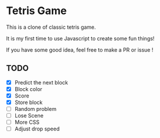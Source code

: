 # Tetris Game
This is a clone of classic tetris game.

It is my first time to use Javascript to create some fun things! 

If you have some good idea, feel free to make a PR or issue !

## TODO
- [x] Predict the next block
- [x] Block color 
- [x] Score 
- [x] Store block 
- [ ] Random problem 
- [ ] Lose Scene 
- [ ] More CSS
- [ ] Adjust drop speed 
